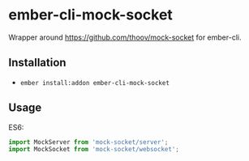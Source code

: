 # ember-cli-mock-socket

Wrapper around https://github.com/thoov/mock-socket for ember-cli.

## Installation

* ```ember install:addon ember-cli-mock-socket```

## Usage

ES6:
```js
import MockServer from 'mock-socket/server';
import MockSocket from 'mock-socket/websocket';
```
